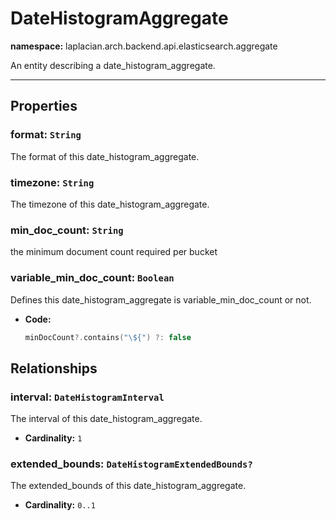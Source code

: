 

# **DateHistogramAggregate**
**namespace:** laplacian.arch.backend.api.elasticsearch.aggregate

An entity describing a date_histogram_aggregate.



---

## Properties

### format: `String`
The format of this date_histogram_aggregate.

### timezone: `String`
The timezone of this date_histogram_aggregate.

### min_doc_count: `String`
the minimum document count required per bucket


### variable_min_doc_count: `Boolean`
Defines this date_histogram_aggregate is variable_min_doc_count or not.
- **Code:**
  ```kotlin
  minDocCount?.contains("\${") ?: false
  ```

## Relationships

### interval: `DateHistogramInterval`
The interval of this date_histogram_aggregate.
- **Cardinality:** `1`

### extended_bounds: `DateHistogramExtendedBounds?`
The extended_bounds of this date_histogram_aggregate.
- **Cardinality:** `0..1`

